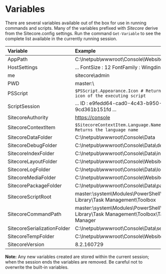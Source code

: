 # Variables

There are several variables available out of the box for use in running commands and scripts. Many of the variables prefixed with _Sitecore_ derive from the Sitecore.config settings. Run the command `Get-Variable` to see the complete list available in the currently running session.

| **Variable** | **Example** |
| :--- | :--- |
| AppPath | C:\Inetpub\wwwroot\Console\Website\ |
| HostSettings | ...   FontSize : 12   FontFamily : Wingdings   ... |
| me | sitecore\admin |
| PWD | master:\ |
| PSScript | `$PSScript.Appearance.Icon # Returns the icon of the executing script` |
| ScriptSession | ...   ID : e9fedd64-cad0-4c43-b950-9cd361b151fd   ... |
| SitecoreAuthority | [https://console](https://console) |
| SitecoreContextItem | `$SitecoreContextItem.Language.Name # Returns the language name` |
| SitecoreDataFolder | C:\Inetpub\wwwroot\Console\Data |
| SitecoreDebugFolder | C:\Inetpub\wwwroot\Console\Data\debug |
| SitecoreIndexFolder | C:\Inetpub\wwwroot\Console\Data\indexes |
| SitecoreLayoutFolder | C:\Inetpub\wwwroot\Console\Website\layouts |
| SitecoreLogFolder | C:\Inetpub\wwwroot\Console\Data\logs |
| SitecoreMediaFolder | C:\Inetpub\wwwroot\Console\Website\upload |
| SitecorePackageFolder | C:\Inetpub\wwwroot\Console\Data\packages |
| SitecoreScriptRoot | master:\system\Modules\PowerShell\Script Library\Task Management\Toolbox |
| SitecoreCommandPath | master:\system\Modules\PowerShell\Script Library\Task Management\Toolbox\Task Manager |
| SitecoreSerializationFolder | C:\Inetpub\wwwroot\Console\Data\serialization |
| SitecoreTempFolder | C:\Inetpub\wwwroot\Console\Website\temp |
| SitecoreVersion | 8.2.160729 |

**Note:** Any new variables created are stored within the current session; when the session ends the variables are removed. Be careful not to overwrite the built-in variables.

